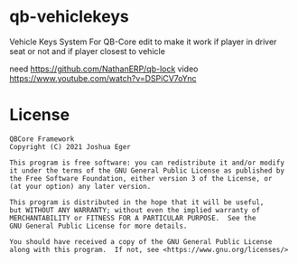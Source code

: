 # qb-vehiclekeys
Vehicle Keys System For QB-Core edit to make it work if player in driver seat or not and if player closest to vehicle

need https://github.com/NathanERP/qb-lock
video https://www.youtube.com/watch?v=DSPiCV7oYnc
# License

    QBCore Framework
    Copyright (C) 2021 Joshua Eger

    This program is free software: you can redistribute it and/or modify
    it under the terms of the GNU General Public License as published by
    the Free Software Foundation, either version 3 of the License, or
    (at your option) any later version.

    This program is distributed in the hope that it will be useful,
    but WITHOUT ANY WARRANTY; without even the implied warranty of
    MERCHANTABILITY or FITNESS FOR A PARTICULAR PURPOSE.  See the
    GNU General Public License for more details.

    You should have received a copy of the GNU General Public License
    along with this program.  If not, see <https://www.gnu.org/licenses/>
